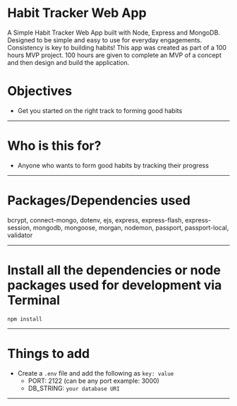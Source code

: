 # Habit Tracker Web App

A Simple Habit Tracker Web App built with Node, Express and MongoDB. Designed to be simple and easy to use for everyday engagements. Consistency is key to building habits! 
This app was created as part of a 100 hours MVP project. 100 hours are given to complete an MVP of a concept and then design and build the application.
# Objectives

- Get you started on the right track to forming good habits
---

# Who is this for? 

- Anyone who wants to form good habits by tracking their progress

---

# Packages/Dependencies used 

bcrypt, connect-mongo, dotenv, ejs, express, express-flash, express-session, mongodb, mongoose, morgan, nodemon, passport, passport-local, validator

---

# Install all the dependencies or node packages used for development via Terminal

`npm install` 

---

# Things to add

- Create a `.env` file and add the following as `key: value` 
  - PORT: 2122 (can be any port example: 3000) 
  - DB_STRING: `your database URI` 
 ---
 
